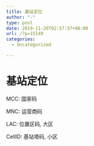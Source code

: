 ```yaml
---
title: 基站定位
author: "-"
type: post
date: 2019-11-26T02:57:57+00:00
url: /?p=15149
categories:
  - Uncategorized

---
```

# 基站定位
MCC: 国家码
  
MNC: 运营商码
  
LAC: 位置区码, 大区
  
CellID: 基站塔码, 小区